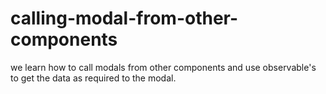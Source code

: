 # calling-modal-from-other-components
we learn how to call modals from other components and use observable's to get the data as required to the modal.
